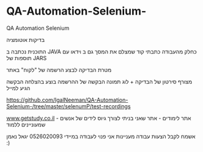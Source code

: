 # QA-Automation-Selenium-
QA Automation Selenium

בדיקות אוטומציה

התוכנית נכתבה ב JAVA
כחלק מהעבודה כתבתי קוד שמצלם את המסך גם ב וידאו עם תוספות של JARS

מטרת הבדיקה
לבצע הרשמה של "לקוח" באתר


מצורף סירטון של  הבדיקה
+
לוג תמונה 
הבקשה של ההרשמה בוצע בהצלחה
הבקשה הגיע למייל

https://github.com/IgalNeeman/QA-Automation-Selenium-/tree/master/selenumP/test-recordings


www.getstudy.co.il - אתר לימודים - אתר שאני בניתי לצורך גיוס לידים של אנשים שמעוניינים ללמוד

אשמח לקבל הצעות עבודה מעניינות
אני פנוי לעבודה במיידי
0526020093
יגאל נאמן :)
